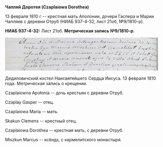 **Чапляй Доротея (Czaplaiowa Dorothea)**

13 февраля 1810 г -- крестная мать Аполонии, дочери Гаспера и Марии
Чапляев с деревни Отруб (НИАБ 937-4-32, лист 21об, №9/1810-р).

**НИАБ 937-4-32:** Лист 21об. **Метрическая запись №9/1810-р.**

![](./media/5a7696b107e96e5d5b2ab0238e9f647774dafe94.png)

Дедиловичский костел Наисвятейшего Сердца Иисуса. 13 февраля 1810 года.
Метрическая запись о крещении.

Czaplaiowna Apołonia -- дочь крестьян с деревни Отруб.

Czaplay Gasper -- отец.

Czaplaiowa Maria -- мать.

Skakun Clemens -- крестный отец.

Czaplaiowa Dorothea -- крестная мать, с деревни Отруб.

Miszkun Marcus -- ксёндз, с кармелитского монастыря.
